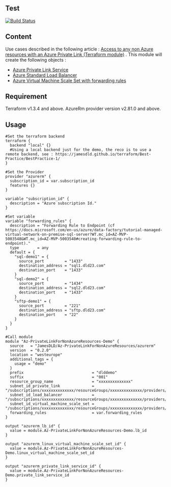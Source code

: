 Test
-----
[![Build Status](https://dev.azure.com/jamesdld23/vpc_lab/_apis/build/status/Terraform%20module%20Az-PrivateLinkForNonAzureResources?repoName=JamesDLD%2Fterraform-azurerm-Az-PrivateLinkForNonAzureResources&branchName=main)](https://dev.azure.com/jamesdld23/vpc_lab/_build/latest?definitionId=20&repoName=JamesDLD%2Fterraform-azurerm-Az-PrivateLinkForNonAzureResources&branchName=main)


Content
-----
Use cases described in the following
article : [Access to any non Azure resources with an Azure Private Link (Terraform module)](https://medium.com/@jamesdld23/access-to-any-non-azure-resources-with-an-azure-private-link-b6129992dad9)
.
This module will create the following objects :

- [Azure Private Link Service](https://docs.microsoft.com/en-us/azure/private-link/private-link-service-overview?WT.mc_id=AZ-MVP-5003548)
- [Azure Standard Load Balancer](https://docs.microsoft.com/en-us/azure/private-link/create-private-link-service-portal?WT.mc_id=AZ-MVP-5003548#create-an-internal-load-balancer)
- [Azure Virtual Machine Scale Set with forwarding rules](https://docs.microsoft.com/en-us/azure/data-factory/tutorial-managed-virtual-network-on-premise-sql-server?WT.mc_id=AZ-MVP-5003548#creating-forwarding-rule-to-endpoint)

Requirement
-----
Terraform v1.3.4 and above.
AzureRm provider version v2.81.0 and above.

Usage
-----

```hcl
#Set the terraform backend
terraform {
  backend "local" {}
  #Using a local backend just for the demo, the reco is to use a remote backend, see : https://jamesdld.github.io/terraform/Best-Practice/BestPractice-1/
}

#Set the Provider
provider "azurerm" {
  subscription_id = var.subscription_id
  features {}
}

variable "subscription_id" {
  description = "Azure subscription Id."
}

#Set variable
variable "forwarding_rules" {
  description = "Forwarding Rule to Endpoint (cf https://docs.microsoft.com/en-us/azure/data-factory/tutorial-managed-virtual-network-on-premise-sql-server?WT.mc_id=AZ-MVP-5003548&WT.mc_id=AZ-MVP-5003548#creating-forwarding-rule-to-endpoint)."
  type        = any
  default = {
    "sql-demo1" = {
      source_port         = "1433"
      destination_address = "sql1.dld23.com"
      destination_port    = "1433"
    }
    "sql-demo2" = {
      source_port         = "1434"
      destination_address = "sql2.dld23.com"
      destination_port    = "1433"
    }
    "sftp-demo1" = {
      source_port         = "221"
      destination_address = "sftp.dld23.com"
      destination_port    = "22"
    }
  }
}

#Call module
module "Az-PrivateLinkForNonAzureResources-Demo" {
  source   = "JamesDLD/Az-PrivateLinkForNonAzureResources/azurerm"
  version  = "0.2.0"
  location = "westeurope"
  additional_tags = {
    usage = "demo"
  }
  prefix                              = "dlddemo"
  suffix                              = "001"
  resource_group_name                 = "xxxxxxxxxxxxxx"
  subnet_id_private_link              = "/subscriptions/xxxxxxxxxxxxxx/resourceGroups/xxxxxxxxxxxxxx/providers/Microsoft.Network/virtualNetworks/xxxxxxxxxxxxxx/subnets/xxxxxxxxxxxxxxsub1"
  subnet_id_load_balancer             = "/subscriptions/xxxxxxxxxxxxxx/resourceGroups/xxxxxxxxxxxxxx/providers/Microsoft.Network/virtualNetworks/xxxxxxxxxxxxxx/subnets/xxxxxxxxxxxxxxsub2"
  subnet_id_virtual_machine_scale_set = "/subscriptions/xxxxxxxxxxxxxx/resourceGroups/xxxxxxxxxxxxxx/providers/Microsoft.Network/virtualNetworks/xxxxxxxxxxxxxx/subnets/xxxxxxxxxxxxxxsub3"
  forwarding_rules                    = var.forwarding_rules
}

output "azurerm_lb_id" {
  value = module.Az-PrivateLinkForNonAzureResources-Demo.lb_id
}

output "azurerm_linux_virtual_machine_scale_set_id" {
  value = module.Az-PrivateLinkForNonAzureResources-Demo.linux_virtual_machine_scale_set_id
}

output "azurerm_private_link_service_id" {
  value = module.Az-PrivateLinkForNonAzureResources-Demo.private_link_service_id
}

```
